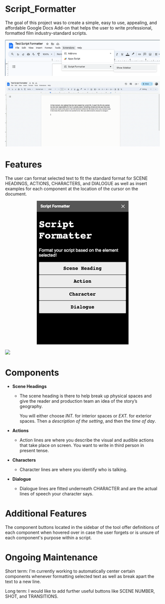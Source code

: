 # Script_Formatter
The goal of this project was to create a simple, easy to use, appealing, and affordable Google Docs Add-on that helps the user to write professional, formatted film industry-standard scripts.

<p align = "center">
  <img src = "https://github.com/E-Tong25/Script_Formatter/blob/main/Img/Script%20Formatter%20Location.png">

![](Vid/Script-Formatter-Intro.gif)

# Features
The user can format selected text to fit the standard format for SCENE HEADINGS, ACTIONS, CHARACTERS, and DIALOGUE as well as insert examples for each component at the location of the cursor on the document.

<p align = "center">
  <img src = "https://github.com/E-Tong25/Script_Formatter/blob/main/Img/Script%20Formatter%20Side%20Bar.png">

![](Vid/Script-Formatter-Features.gif)

# Components
* **Scene Headings**
  * The scene heading is there to help break up physical spaces and give the reader and production team an idea of the story’s geography.

    You will either choose *INT.* for interior spaces or *EXT.* for exterior spaces. Then a *description of the setting*, and then the *time of day*.

* **Actions**
  * Action lines are where you describe the visual and audible actions that take place on screen. You want to write in third person in present tense.

* **Characters**
  * Character lines are where you identify who is talking.

* **Dialogue**
  * Dialogue lines are fitted underneath CHARACTER and are the actual lines of speech your character says.

# Additional Features
The component buttons located in the sidebar of the tool offer definitions of each component when hovered over in case the user forgets or is unsure of each component's purpose within a script.

# Ongoing Maintenance
Short term: I'm currently working to automatically center certain components whenever formatting selected text as well as break apart the text to a new line.

Long term: I would like to add further useful buttons like SCENE NUMBER, SHOT, and TRANSITIONS.
